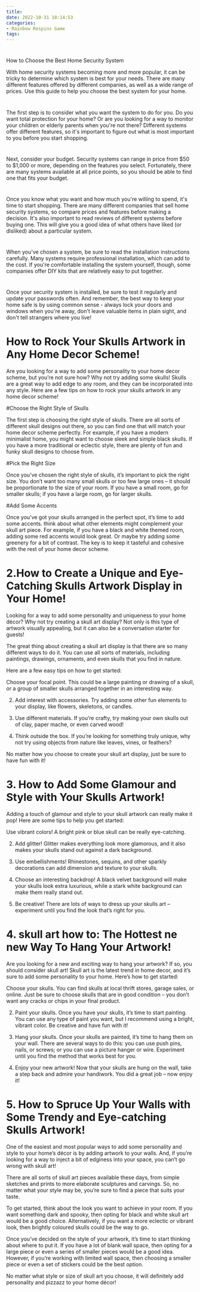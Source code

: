 ```yaml
---
title: 
date: 2022-10-31 18:14:53
categories:
- Rainbow Respins Game
tags:
---
```



# 

How to Choose the Best Home Security System

With home security systems becoming more and more popular, it can be tricky to determine which system is best for your needs. There are many different features offered by different companies, as well as a wide range of prices. Use this guide to help you choose the best system for your home.

# 

The first step is to consider what you want the system to do for you. Do you want total protection for your home? Or are you looking for a way to monitor your children or elderly parents when you're not there? Different systems offer different features, so it's important to figure out what is most important to you before you start shopping.

# 

Next, consider your budget. Security systems can range in price from $50 to $1,000 or more, depending on the features you select. Fortunately, there are many systems available at all price points, so you should be able to find one that fits your budget.

# 

Once you know what you want and how much you're willing to spend, it's time to start shopping. There are many different companies that sell home security systems, so compare prices and features before making a decision. It's also important to read reviews of different systems before buying one. This will give you a good idea of what others have liked (or disliked) about a particular system.

# 

When you've chosen a system, be sure to read the installation instructions carefully. Many systems require professional installation, which can add to the cost. If you're comfortable installing the system yourself, though, some companies offer DIY kits that are relatively easy to put together.

# 

Once your security system is installed, be sure to test it regularly and update your passwords often. And remember, the best way to keep your home safe is by using common sense - always lock your doors and windows when you're away, don't leave valuable items in plain sight, and don't tell strangers where you live!

# How to Rock Your Skulls Artwork in Any Home Decor Scheme!

Are you looking for a way to add some personality to your home decor scheme, but you’re not sure how? Why not try adding some skulls! Skulls are a great way to add edge to any room, and they can be incorporated into any style. Here are a few tips on how to rock your skulls artwork in any home decor scheme!

#Choose the Right Style of Skulls

The first step is choosing the right style of skulls. There are all sorts of different skull designs out there, so you can find one that will match your home decor scheme perfectly. For example, if you have a modern minimalist home, you might want to choose sleek and simple black skulls. If you have a more traditional or eclectic style, there are plenty of fun and funky skull designs to choose from.

#Pick the Right Size

Once you’ve chosen the right style of skulls, it’s important to pick the right size. You don’t want too many small skulls or too few large ones – it should be proportionate to the size of your room. If you have a small room, go for smaller skulls; if you have a large room, go for larger skulls.

#Add Some Accents

Once you’ve got your skulls arranged in the perfect spot, it’s time to add some accents. think about what other elements might complement your skull art piece. For example, if you have a black and white themed room, adding some red accents would look great. Or maybe try adding some greenery for a bit of contrast. The key is to keep it tasteful and cohesive with the rest of your home decor scheme.

# 2.How to Create a Unique and Eye-Catching Skulls Artwork Display in Your Home!

Looking for a way to add some personality and uniqueness to your home décor? Why not try creating a skull art display? Not only is this type of artwork visually appealing, but it can also be a conversation starter for guests!

The great thing about creating a skull art display is that there are so many different ways to do it. You can use all sorts of materials, including paintings, drawings, ornaments, and even skulls that you find in nature.

Here are a few easy tips on how to get started:

 Choose your focal point. This could be a large painting or drawing of a skull, or a group of smaller skulls arranged together in an interesting way.

2. Add interest with accessories. Try adding some other fun elements to your display, like flowers, skeletons, or candles.

3. Use different materials. If you’re crafty, try making your own skulls out of clay, paper mache, or even carved wood!

4. Think outside the box. If you’re looking for something truly unique, why not try using objects from nature like leaves, vines, or feathers?

No matter how you choose to create your skull art display, just be sure to have fun with it!

# 3. How to Add Some Glamour and Style with Your Skulls Artwork!

Adding a touch of glamour and style to your skull artwork can really make it pop! Here are some tips to help you get started:

 Use vibrant colors! A bright pink or blue skull can be really eye-catching.

2. Add glitter! Glitter makes everything look more glamorous, and it also makes your skulls stand out against a dark background.

3. Use embellishments! Rhinestones, sequins, and other sparkly decorations can add dimension and texture to your skulls.

4. Choose an interesting backdrop! A black velvet background will make your skulls look extra luxurious, while a stark white background can make them really stand out.

5. Be creative! There are lots of ways to dress up your skulls art – experiment until you find the look that’s right for you.

# 4.  skull art how to: The Hottest ne new Way To Hang Your Artwork!

Are you looking for a new and exciting way to hang your artwork? If so, you should consider skull art! Skull art is the latest trend in home decor, and it’s sure to add some personality to your home. Here’s how to get started:

 Choose your skulls. You can find skulls at local thrift stores, garage sales, or online. Just be sure to choose skulls that are in good condition – you don’t want any cracks or chips in your final product.

2. Paint your skulls. Once you have your skulls, it’s time to start painting. You can use any type of paint you want, but I recommend using a bright, vibrant color. Be creative and have fun with it!

3. Hang your skulls. Once your skulls are painted, it’s time to hang them on your wall. There are several ways to do this: you can use push pins, nails, or screws; or you can use a picture hanger or wire. Experiment until you find the method that works best for you.

4. Enjoy your new artwork! Now that your skulls are hung on the wall, take a step back and admire your handiwork. You did a great job – now enjoy it!

# 5. How to Spruce Up Your Walls with Some Trendy and Eye-catching Skulls Artwork!

One of the easiest and most popular ways to add some personality and style to your home’s décor is by adding artwork to your walls. And, if you’re looking for a way to inject a bit of edginess into your space, you can’t go wrong with skull art!

There are all sorts of skull art pieces available these days, from simple sketches and prints to more elaborate sculptures and carvings. So, no matter what your style may be, you’re sure to find a piece that suits your taste.

To get started, think about the look you want to achieve in your room. If you want something dark and spooky, then opting for black and white skull art would be a good choice. Alternatively, if you want a more eclectic or vibrant look, then brightly coloured skulls could be the way to go.

Once you’ve decided on the style of your artwork, it’s time to start thinking about where to put it. If you have a lot of blank wall space, then opting for a large piece or even a series of smaller pieces would be a good idea. However, if you’re working with limited wall space, then choosing a smaller piece or even a set of stickers could be the best option.

No matter what style or size of skull art you choose, it will definitely add personality and pizzazz to your home décor!
